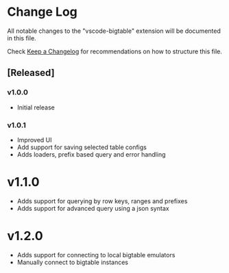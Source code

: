 # Change Log

All notable changes to the "vscode-bigtable" extension will be documented in this file.

Check [Keep a Changelog](http://keepachangelog.com/) for recommendations on how to structure this file.

## [Released]

### v1.0.0

- Initial release

### v1.0.1

- Improved UI
- Add support for saving selected table configs
- Adds loaders, prefix based query and error handling

# v1.1.0

- Adds support for querying by row keys, ranges and prefixes
- Adds support for advanced query using a json syntax

# v1.2.0

- Adds support for connecting to local bigtable emulators
- Manually connect to bigtable instances
